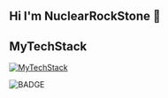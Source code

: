## Hi I'm NuclearRockStone 👋
## MyTechStack
[![MyTechStack](https://skillicons.dev/icons?i=python,vscode,html,css,notion,markdown&theme=light)](https://github.com/nuclearrockstone)

![BADGE](https://coding-with-ai-badge.nuclearrockstone.workers.dev/?model=deepseek&text=CHINA%20NO1)
<!--
**nuclearrockstone/nuclearrockstone** is a ✨ _special_ ✨ repository because its `README.md` (this file) appears on your GitHub profile.

Here are some ideas to get you started:

- 🔭 I’m currently working on ...
- 🌱 I’m currently learning ...
- 👯 I’m looking to collaborate on ...
- 🤔 I’m looking for help with ...
- 💬 Ask me about ...
- 📫 How to reach me: ...
- 😄 Pronouns: ...
- ⚡ Fun fact: ...
- ![Static Badge](https://img.shields.io/badge/python-blue?style=for-the-badge&logo=python&logoColor=white) ![Static Badge](https://img.shields.io/badge/HTML5-orange?style=for-the-badge&logo=HTML5&logoColor=white) ![Static Badge](https://img.shields.io/badge/CSS3-%234da1e0?style=for-the-badge&logo=CSS3&logoColor=whilte) ![Static Badge](https://img.shields.io/badge/Notion-black?style=for-the-badge&logo=Notion&logoColor=whilte)
-->
